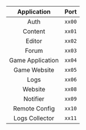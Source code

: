 | Application           | Port      |
| :-:                   | :-:       |
| Auth                  | `xx00`    |
| Content               | `xx01`    |
| Editor                | `xx02`    |
| Forum                 | `xx03`    |
| Game Application      | `xx04`    |
| Game Website          | `xx05`    |
| Logs                  | `xx06`    |
| Website               | `xx08`    |
| Notifier              | `xx09`    |
| Remote Config         | `xx10`    |
| Logs Collector        | `xx11`    |

